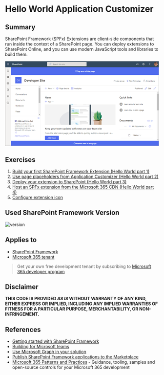 # Hello World Application Customizer

## Summary

SharePoint Framework (SPFx) Extensions are client-side components that run inside the context of a SharePoint page. You can deploy extensions to SharePoint Online, and you can use modern JavaScript tools and libraries to build them.

<div style="text-align:center">
    <img src="ext-app-header-footer-visible.png" alt="Application customizer visible at page header and footer" />
</div>

## Exercises

1. [Build your first SharePoint Framework Extension (Hello World part 1)](https://learn.microsoft.com/et-ee/sharepoint/dev/spfx/extensions/get-started/build-a-hello-world-extension)
2. [Use page placeholders from Application Customizer (Hello World part 2)](https://learn.microsoft.com/et-ee/sharepoint/dev/spfx/extensions/get-started/using-page-placeholder-with-extensions)
3. [Deploy your extension to SharePoint (Hello World part 3)](https://learn.microsoft.com/et-ee/sharepoint/dev/spfx/extensions/get-started/serving-your-extension-from-sharepoint)
4. [Host an SPFx extension from the Microsoft 365 CDN (Hello World part 4)](https://learn.microsoft.com/et-ee/sharepoint/dev/spfx/extensions/get-started/hosting-extension-from-office365-cdn)
5. [Configure extension icon](https://learn.microsoft.com/et-ee/sharepoint/dev/spfx/extensions/basics/configure-extension-icon)

## Used SharePoint Framework Version

![version](https://img.shields.io/badge/version-1.13-green.svg)

## Applies to

- [SharePoint Framework](https://aka.ms/spfx)
- [Microsoft 365 tenant](https://docs.microsoft.com/en-us/sharepoint/dev/spfx/set-up-your-developer-tenant)

> Get your own free development tenant by subscribing to [Microsoft 365 developer program](http://aka.ms/o365devprogram)

## Disclaimer

**THIS CODE IS PROVIDED _AS IS_ WITHOUT WARRANTY OF ANY KIND, EITHER EXPRESS OR IMPLIED, INCLUDING ANY IMPLIED WARRANTIES OF FITNESS FOR A PARTICULAR PURPOSE, MERCHANTABILITY, OR NON-INFRINGEMENT.**

## References

- [Getting started with SharePoint Framework](https://docs.microsoft.com/en-us/sharepoint/dev/spfx/set-up-your-developer-tenant)
- [Building for Microsoft teams](https://docs.microsoft.com/en-us/sharepoint/dev/spfx/build-for-teams-overview)
- [Use Microsoft Graph in your solution](https://docs.microsoft.com/en-us/sharepoint/dev/spfx/web-parts/get-started/using-microsoft-graph-apis)
- [Publish SharePoint Framework applications to the Marketplace](https://docs.microsoft.com/en-us/sharepoint/dev/spfx/publish-to-marketplace-overview)
- [Microsoft 365 Patterns and Practices](https://aka.ms/m365pnp) - Guidance, tooling, samples and open-source controls for your Microsoft 365 development